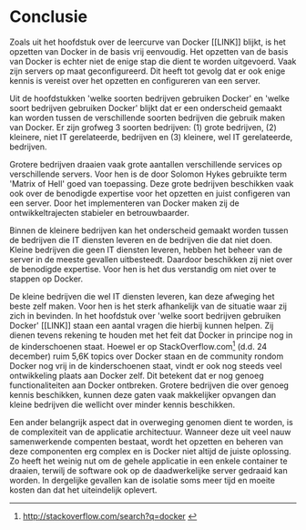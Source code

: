 # Conclusie

Zoals uit het hoofdstuk over de leercurve van Docker [[LINK]] blijkt, is het opzetten van Docker in de basis vrij eenvoudig. Het opzetten van de basis van Docker is echter niet de enige stap die dient te worden uitgevoerd. Vaak zijn servers op maat geconfigureerd. Dit heeft tot gevolg dat er ook enige kennis is vereist over het opzetten en configureren van een server.

Uit de hoofdstukken 'welke soorten bedrijven gebruiken Docker' en 'welke soort bedrijven gebruiken Docker' blijkt dat er een onderscheid gemaakt kan worden tussen de verschillende soorten bedrijven die gebruik maken van Docker. Er zijn grofweg 3 soorten bedrijven: (1) grote bedrijven, (2) kleinere, niet IT gerelateerde, bedrijven en (3) kleinere, wel IT gerelateerde, bedrijven.

Grotere bedrijven draaien vaak grote aantallen verschillende services op verschillende servers. Voor hen is de door Solomon Hykes gebruikte term 'Matrix of Hell' goed van toepassing. Deze grote bedrijven beschikken vaak ook over de benodigde expertise voor het opzetten en juist configeren van een server. Door het implementeren van Docker maken zij de ontwikkeltrajecten stabieler en betrouwbaarder.

Binnen de kleinere bedrijven kan het onderscheid gemaakt worden tussen de bedrijven die IT diensten leveren en de bedrijven die dat niet doen. Kleine bedrijven die geen IT diensten leveren, hebben het beheer van de server in de meeste gevallen uitbesteedt. Daardoor beschikken zij niet over de benodigde expertise. Voor hen is het dus verstandig om niet over te stappen op Docker.

De kleine bedrijven die wel IT diensten leveren, kan deze afweging het beste zelf maken. Voor hen is het sterk afhankelijk van de situatie waar zij zich in bevinden. In het hoofdstuk over 'welke soort bedrijven gebruiken Docker' [[LINK]] staan een aantal vragen die hierbij kunnen helpen. Zij dienen tevens rekening te houden met het feit dat Docker in principe nog in de kinderschoenen staat. Hoewel er op StackOverflow.com[^note-id] \(d.d. 24 december\) ruim 5,6K topics over Docker staan en de community rondom Docker nog vrij in de kinderschoenen staat, vindt er ook nog steeds veel ontwikkeling plaats aan Docker zelf. Dit betekent dat er nog genoeg functionaliteiten aan Docker ontbreken. Grotere bedrijven die over genoeg kennis beschikken, kunnen deze gaten vaak makkelijker opvangen dan kleine bedrijven die wellicht over minder kennis beschikken.

Een ander belangrijk aspect dat in overweging genomen dient te worden, is de complexiteit van de applicatie architectuur. Wanneer deze uit veel nauw samenwerkende compenten bestaat, wordt het opzetten en beheren van deze componenten erg complex en is Docker niet altijd de juiste oplossing. Zo heeft het weinig nut om de gehele applicatie in een enkele container te draaien, terwilj de software ook op de daadwerkelijke server gedraaid kan worden. In dergelijke gevallen kan de isolatie soms meer tijd en moeite kosten dan dat het uiteindelijk oplevert.

[^note-id]: http://stackoverflow.com/search?q=docker <!--- "Docker op StackOverflow" -->
